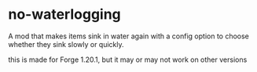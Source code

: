 # no-waterlogging
A mod that makes items sink in water again with a config option to choose whether they sink slowly or quickly. <br>

this is made for Forge 1.20.1, but it may or may not work on other versions
